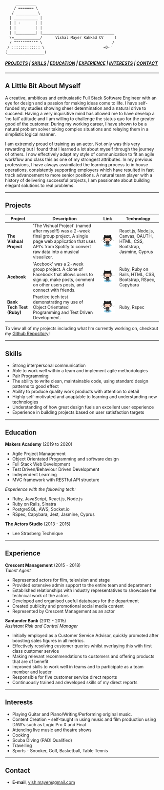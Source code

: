 ```
     _________
    / ======= \
   / __________\
  | ___________ |
  | | -       | |
  | |         | |
  | |_________| |_________________________________
  \=____________/      Vishal Mayer Kakkad CV     )  
  / """"""""""" \                                /
 / ::::::::::::: \                           =D-'
(_________________)
```

##### [*PROJECTS*](#projects) | [*SKILLS*](#skills) | [*EDUCATION*](#education) | [*EXPERIENCE*](#experience) | [*INTERESTS*](#interests) | [*CONTACT*](#contact)

---

## A Little Bit About Myself

A creative, ambitious and enthusiastic Full Stack Software Engineer with an eye for design and a passion for making ideas come to life. I have self-funded my studies showing sheer determination and a natural drive to succeed. Having a very inquisitive mind has allowed me to have develop a 'no fail' attitude and I am willing to challenge the status quo for the greater good of the customer. During my working career, I have shown to be a natural problem solver taking complex situations and relaying them in a simplistic logical manner.

I am extremely proud of training as an actor. Not only was this very rewarding but I found that I learned a lot about myself through the journey of others. I now effectively adapt my style of communication to fit an agile workflow and class this as one of my strongest attributes. In my previous professions, I have always assimilated the learning process to in house operations, consistently supporting employers which have resulted in fast track advancement to more senior positions. A natural team player with a history of delivering successful projects, I am passionate about building elegant solutions to real problems.

---

## Projects

| __Project__  | __Description__ | __Link__ | __Technology__ |
|---|---|---|---|
| **The Vishual Project**| 'The Vishual Project' (named after myself!) was a 2-week final group project. A single page web application that uses API's from Spotify to convert raw data into a musical visualizer.| <a href="https://github.com/Walker-TW/Front-End-Vishual/"><img src="./images/github.png" width=220 a>| React.js, Node.js, Canvas, OAUTH, HTML, CSS, Bootstrap,  Jasmine, Cyprus
| **Acebook** | 'Acebook' was a 2-week group project. A clone of Facebook that allows users to sign up, make posts, comment on other users posts, and connect with friends. | <a href="https://github.com/basselalsayed/acebook-derailed/"><img src="./images/github.png" width=220 a>| Ruby, Ruby on Rails, HTML, CSS, Bootstrap, RSpec, Capybara
| **Bank Tech Test (Ruby)** | Practice tech test demonstrating my use of Object Orientated Programming and Test Driven Development.| <a href="https://github.com/Vish-Mayer/bank-tech-test/"><img src="./images/github.png" width=220 a> | Ruby, Rspec

To view all of my projects including what I’m currently working on, checkout my [Github Repository](https://github.com/Vish-Mayer?tab=repositories)!

---

## Skills

- Strong interpersonal communication
- Able to work well within a team and implement agile methodologies
- Pair Programming
- The ability to write clean, maintainable code, using standard design patterns to good effect
- Ability to produce quality work products with attention to detail
- Highly self-motivated and adaptable to learning and understanding new technologies
- Understanding of how great design fuels an excellent user experience
- Experience in building projects based on user satisfaction targets

---

## Education

**Makers Academy** (2019 to 2020)

- Agile Project Management
- Object Orientated Programming and software design
- Full Stack Web Development
- Test Driven/Behaviour Driven Development
- Independent Learning
- MVC framework with RESTful API structure

*Experience with the following tech:*
- Ruby, JavaScript, React.js, Node.js
- Ruby on Rails, Sinatra
- PostgreSQL, AWS, Socket.io
- RSpec, Capybara, Jest, Jasmine, Cyprus

**The Actors Studio** (2013 - 2015)
- Lee Strasberg Technique

---

## Experience

**Crescent Management** (2015 - 2018)   
*Talent Agent*  

- Represented actors for film, television and stage
- Provided extensive admin support to the entire team and department
- Established relationships with industry representatives to showcase the technical work of the actors
- Developed and organised useful databases for the department
- Created publicity and promotional social media content
- Represented by Crescent Management as an actor

**Santander Bank** (2012 - 2015)    
*Assistant Risk and Control Manager*  

- Initially employed as a Customer Service Advisor, quickly promoted after boosting sales figures in all metrics.
- Effectively resolving customer queries whilst overlaying this with first class customer service
- Making relevant recommendations to customers and offering products that are of benefit
- Improved skills to work well in teams and to participate as a team member and leader
- Responsible for five customer service direct reports
- Continuously trained and developed skills of my direct reports

---

## Interests

- Playing Guitar and Piano/Writing/Performing original music.
- Content Creation – self-taught in using music and film production using DAW’s such as Logic Pro X and Final                    
- Attending live music and theatre shows
- Cooking
- Scuba Diving (PADI Qualified)
- Travelling
- Sports - Snooker, Golf, Basketball, Table Tennis

---

## Contact
- __E-mail__, <a href="mailto:vish.mayer@gmail.com">vish.mayer@gmail.com </a>
